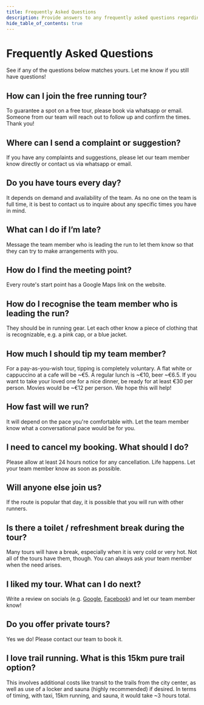 ```yaml
---
title: Frequently Asked Questions
description: Provide answers to any frequently asked questions regarding Free Tallinn Running Tours.
hide_table_of_contents: true
---
```


# Frequently Asked Questions
See if any of the questions below matches yours. Let me know if you still have questions!

## How can I join the free running tour?
To guarantee a spot on a free tour, please book via whatsapp or email. Someone from our team will reach out to follow up and confirm the times. Thank you!

## Where can I send a complaint or suggestion?
If you have any complaints and suggestions, please let our team member know directly or contact us via whatsapp or email. 

## Do you have tours every day?
It depends on demand and availability of the team. As no one on the team is full time, it is best to contact us to inquire about any specific times you have in mind.

## What can I do if I’m late?
Message the team member who is leading the run to let them know so that they can try to make arrangements with you.

## How do I find the meeting point?
Every route's start point has a Google Maps link on the website. 

## How do I recognise the team member who is leading the run?
They should be in running gear. Let each other know a piece of clothing that is recognizable, e.g. a pink cap, or a blue jacket.

## How much I should tip my team member?
For a pay-as-you-wish tour, tipping is completely voluntary. A flat white or cappuccino at a cafe will be ~€5. A regular lunch is ~€10, beer ~€6.5. If you want to take your loved one for a nice dinner, be ready for at least €30 per person. Movies would be ~€12 per person. We hope this will help!

## How fast will we run?
It will depend on the pace you're comfortable with. Let the team member know what a conversational pace would be for you.

## I need to cancel my booking. What should I do?
Please allow at least 24 hours notice for any cancellation. Life happens. Let your team member know as soon as possible.

## Will anyone else join us?
If the route is popular that day, it is possible that you will run with other runners. 

## Is there a toilet / refreshment break during the tour?
Many tours will have a break, especially when it is very cold or very hot. Not all of the tours have them, though. You can always ask your team member when the need arises.

## I liked my tour. What can I do next?
Write a review on socials (e.g. [Google](https://g.co/kgs/imqSxmJ), [Facebook](https://www.facebook.com/profile.php?id=61555150562314)) and let our team member know!

## Do you offer private tours?
Yes we do! Please contact our team to book it.

## I love trail running. What is this 15km pure trail option?
This involves additional costs like transit to the trails from the city center, as well as use of a locker and sauna (highly recommended) if desired. In terms of timing, with taxi, 15km running, and sauna, it would take ~3 hours total. 

